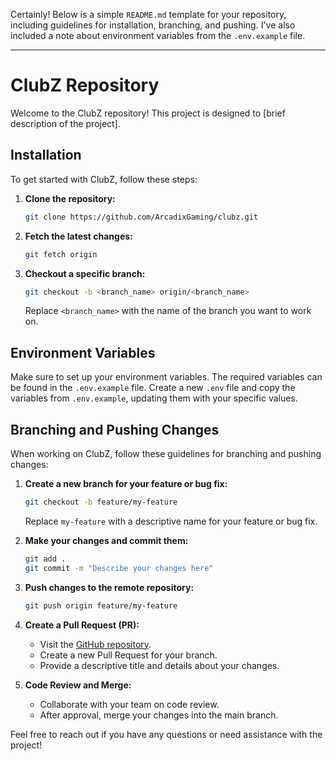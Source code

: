 Certainly! Below is a simple `README.md` template for your repository, including guidelines for installation, branching, and pushing. I've also included a note about environment variables from the `.env.example` file.

---

# ClubZ Repository

Welcome to the ClubZ repository! This project is designed to [brief description of the project].

## Installation

To get started with ClubZ, follow these steps:

1. **Clone the repository:**

   ```bash
   git clone https://github.com/ArcadixGaming/clubz.git
   ```

2. **Fetch the latest changes:**

   ```bash
   git fetch origin
   ```

3. **Checkout a specific branch:**

   ```bash
   git checkout -b <branch_name> origin/<branch_name>
   ```

   Replace `<branch_name>` with the name of the branch you want to work on.

## Environment Variables

Make sure to set up your environment variables. The required variables can be found in the `.env.example` file. Create a new `.env` file and copy the variables from `.env.example`, updating them with your specific values.

## Branching and Pushing Changes

When working on ClubZ, follow these guidelines for branching and pushing changes:

1. **Create a new branch for your feature or bug fix:**

   ```bash
   git checkout -b feature/my-feature
   ```

   Replace `my-feature` with a descriptive name for your feature or bug fix.

2. **Make your changes and commit them:**

   ```bash
   git add .
   git commit -m "Describe your changes here"
   ```

3. **Push changes to the remote repository:**

   ```bash
   git push origin feature/my-feature
   ```

4. **Create a Pull Request (PR):**

   - Visit the [GitHub repository](https://github.com/ArcadixGaming/clubz).
   - Create a new Pull Request for your branch.
   - Provide a descriptive title and details about your changes.

5. **Code Review and Merge:**

   - Collaborate with your team on code review.
   - After approval, merge your changes into the main branch.

Feel free to reach out if you have any questions or need assistance with the project!
